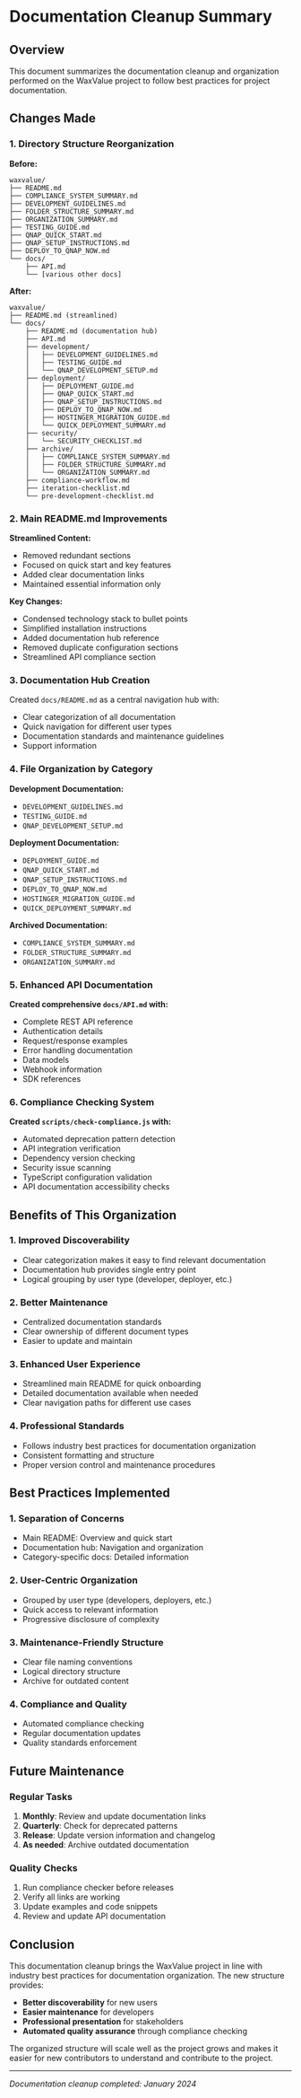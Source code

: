# Documentation Cleanup Summary

## Overview

This document summarizes the documentation cleanup and organization performed on the WaxValue project to follow best practices for project documentation.

## Changes Made

### 1. Directory Structure Reorganization

**Before:**
```
waxvalue/
├── README.md
├── COMPLIANCE_SYSTEM_SUMMARY.md
├── DEVELOPMENT_GUIDELINES.md
├── FOLDER_STRUCTURE_SUMMARY.md
├── ORGANIZATION_SUMMARY.md
├── TESTING_GUIDE.md
├── QNAP_QUICK_START.md
├── QNAP_SETUP_INSTRUCTIONS.md
├── DEPLOY_TO_QNAP_NOW.md
└── docs/
    ├── API.md
    └── [various other docs]
```

**After:**
```
waxvalue/
├── README.md (streamlined)
└── docs/
    ├── README.md (documentation hub)
    ├── API.md
    ├── development/
    │   ├── DEVELOPMENT_GUIDELINES.md
    │   ├── TESTING_GUIDE.md
    │   └── QNAP_DEVELOPMENT_SETUP.md
    ├── deployment/
    │   ├── DEPLOYMENT_GUIDE.md
    │   ├── QNAP_QUICK_START.md
    │   ├── QNAP_SETUP_INSTRUCTIONS.md
    │   ├── DEPLOY_TO_QNAP_NOW.md
    │   ├── HOSTINGER_MIGRATION_GUIDE.md
    │   └── QUICK_DEPLOYMENT_SUMMARY.md
    ├── security/
    │   └── SECURITY_CHECKLIST.md
    ├── archive/
    │   ├── COMPLIANCE_SYSTEM_SUMMARY.md
    │   ├── FOLDER_STRUCTURE_SUMMARY.md
    │   └── ORGANIZATION_SUMMARY.md
    ├── compliance-workflow.md
    ├── iteration-checklist.md
    └── pre-development-checklist.md
```

### 2. Main README.md Improvements

**Streamlined Content:**
- Removed redundant sections
- Focused on quick start and key features
- Added clear documentation links
- Maintained essential information only

**Key Changes:**
- Condensed technology stack to bullet points
- Simplified installation instructions
- Added documentation hub reference
- Removed duplicate configuration sections
- Streamlined API compliance section

### 3. Documentation Hub Creation

Created `docs/README.md` as a central navigation hub with:
- Clear categorization of all documentation
- Quick navigation for different user types
- Documentation standards and maintenance guidelines
- Support information

### 4. File Organization by Category

**Development Documentation:**
- `DEVELOPMENT_GUIDELINES.md`
- `TESTING_GUIDE.md`
- `QNAP_DEVELOPMENT_SETUP.md`

**Deployment Documentation:**
- `DEPLOYMENT_GUIDE.md`
- `QNAP_QUICK_START.md`
- `QNAP_SETUP_INSTRUCTIONS.md`
- `DEPLOY_TO_QNAP_NOW.md`
- `HOSTINGER_MIGRATION_GUIDE.md`
- `QUICK_DEPLOYMENT_SUMMARY.md`

**Archived Documentation:**
- `COMPLIANCE_SYSTEM_SUMMARY.md`
- `FOLDER_STRUCTURE_SUMMARY.md`
- `ORGANIZATION_SUMMARY.md`

### 5. Enhanced API Documentation

**Created comprehensive `docs/API.md` with:**
- Complete REST API reference
- Authentication details
- Request/response examples
- Error handling documentation
- Data models
- Webhook information
- SDK references

### 6. Compliance Checking System

**Created `scripts/check-compliance.js` with:**
- Automated deprecation pattern detection
- API integration verification
- Dependency version checking
- Security issue scanning
- TypeScript configuration validation
- API documentation accessibility checks

## Benefits of This Organization

### 1. **Improved Discoverability**
- Clear categorization makes it easy to find relevant documentation
- Documentation hub provides single entry point
- Logical grouping by user type (developer, deployer, etc.)

### 2. **Better Maintenance**
- Centralized documentation standards
- Clear ownership of different document types
- Easier to update and maintain

### 3. **Enhanced User Experience**
- Streamlined main README for quick onboarding
- Detailed documentation available when needed
- Clear navigation paths for different use cases

### 4. **Professional Standards**
- Follows industry best practices for documentation organization
- Consistent formatting and structure
- Proper version control and maintenance procedures

## Best Practices Implemented

### 1. **Separation of Concerns**
- Main README: Overview and quick start
- Documentation hub: Navigation and organization
- Category-specific docs: Detailed information

### 2. **User-Centric Organization**
- Grouped by user type (developers, deployers, etc.)
- Quick access to relevant information
- Progressive disclosure of complexity

### 3. **Maintenance-Friendly Structure**
- Clear file naming conventions
- Logical directory structure
- Archive for outdated content

### 4. **Compliance and Quality**
- Automated compliance checking
- Regular documentation updates
- Quality standards enforcement

## Future Maintenance

### Regular Tasks
1. **Monthly**: Review and update documentation links
2. **Quarterly**: Check for deprecated patterns
3. **Release**: Update version information and changelog
4. **As needed**: Archive outdated documentation

### Quality Checks
1. Run compliance checker before releases
2. Verify all links are working
3. Update examples and code snippets
4. Review and update API documentation

## Conclusion

This documentation cleanup brings the WaxValue project in line with industry best practices for documentation organization. The new structure provides:

- **Better discoverability** for new users
- **Easier maintenance** for developers
- **Professional presentation** for stakeholders
- **Automated quality assurance** through compliance checking

The organized structure will scale well as the project grows and makes it easier for new contributors to understand and contribute to the project.

---

*Documentation cleanup completed: January 2024*
